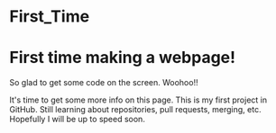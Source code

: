 # First_Time

<head>

</head>


<body>

  <h1>First time making a webpage!</h1>
  
  <p>So glad to get some code on the screen. Woohoo!!
  </p>
  <p>It's time to get some more info on this page. This is my first project in GitHub. Still learning about repositories, pull requests, merging, etc. Hopefully I will be up to speed soon.
  </p>
  
</body>
